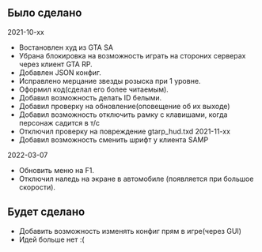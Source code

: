 ## Было сделано

2021-10-xx
- Востановлен худ из GTA SA
- Убрана блокировка на возможность играть на стороних серверах через клиент GTA RP.
- Добавлен JSON конфиг.
- Исправлено мерцание звезды розыска при 1 уровне.
- Оформил код(сделал его более читаемым).
- Добавил возможность делать ID белыми.
- Добавил проверку на обновление(оповещение об их выходе)
- Добавил возможность отключить рамку с клавишами, когда персонаж садится в т/с
- Отключил проверку на повреждение gtarp_hud.txd
2021-11-xx
- Добавил возможность сменить шрифт у клиента SAMP

2022-03-07
- Обновить меню на F1.
- Отключил наледь на экране в автомобиле (появляется при большое скорости).

## Будет сделано

- Добавить возможность изменять конфиг прям в игре(через GUI)
- Идей больше нет :(